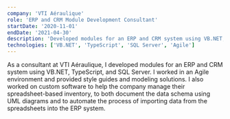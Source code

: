 ```yaml
---
company: 'VTI Aéraulique'
role: 'ERP and CRM Module Development Consultant'
startDate: '2020-11-01'
endDate: '2021-04-30'
description: 'Developed modules for an ERP and CRM system using VB.NET, TypeScript, and SQL Server. Worked in an Agile environment and provided style guides and modeling solutions.'
technologies: ['VB.NET', 'TypeScript', 'SQL Server', 'Agile']
---
```


As a consultant at VTI Aéraulique, I developed modules for an ERP and CRM system using VB.NET, TypeScript, and SQL Server. I worked in an Agile environment and provided style guides and modeling solutions. I also worked on custom software to help the company manage their spreadsheet-based inventory, to both document the data schema using UML diagrams and to automate the process of importing data from the spreadsheets into the ERP system.
